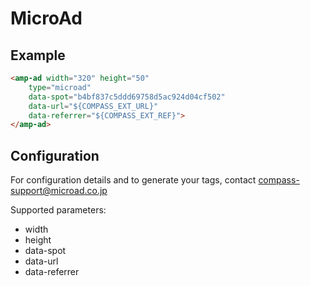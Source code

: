 <!---
Copyright 2016 The AMP HTML Authors. All Rights Reserved.

Licensed under the Apache License, Version 2.0 (the "License");
you may not use this file except in compliance with the License.
You may obtain a copy of the License at

  http://www.apache.org/licenses/LICENSE-2.0

Unless required by applicable law or agreed to in writing, software
distributed under the License is distributed on an "AS-IS" BASIS,
WITHOUT WARRANTIES OR CONDITIONS OF ANY KIND, either express or implied.
See the License for the specific language governing permissions and
limitations under the License.
-->

# MicroAd

## Example

```html
<amp-ad width="320" height="50"
	type="microad"
    data-spot="b4bf837c5ddd69758d5ac924d04cf502"
    data-url="${COMPASS_EXT_URL}"
    data-referrer="${COMPASS_EXT_REF}">
</amp-ad>
```

## Configuration

For configuration details and to generate your tags, contact compass-support@microad.co.jp 

Supported parameters:

- width
- height
- data-spot
- data-url
- data-referrer
